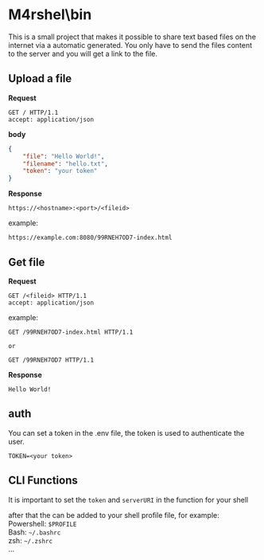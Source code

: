 # M4rshel\bin

This is a small project that makes it possible to share text based files on the internet via a automatic generated.
You only have to send the files content to the server and you will get a link to the file.


## Upload a file
**Request**


```http
GET / HTTP/1.1
accept: application/json
```

**body**


```json
{
    "file": "Hello World!",
    "filename": "hello.txt",
    "token": "your token"
}
```


**Response**


```text/plain
https://<hostname>:<port>/<fileid>
```

example:


```text/plain
https://example.com:8080/99RNEH7OD7-index.html
```

## Get file


**Request**


```http
GET /<fileid> HTTP/1.1
accept: application/json
```


example:  


```http
GET /99RNEH7OD7-index.html HTTP/1.1

or 

GET /99RNEH7OD7 HTTP/1.1
```


**Response**


```text/plain
Hello World!
```


## auth


You can set a token in the .env file, the token is used to authenticate the user.


```dotenv
TOKEN=<your token>
```


## CLI Functions
It is important to set the `token` and `serverURI` in the function for your shell   

after that the can be added to your shell profile file, for example:   
Powershell: `$PROFILE`  
Bash: `~/.bashrc`  
zsh: `~/.zshrc`  
...   




